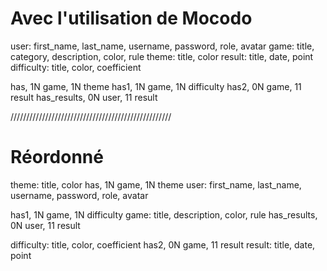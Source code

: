 # Avec l'utilisation de Mocodo

user: first_name, last_name, username, password, role, avatar
game: title, category, description, color, rule
theme: title, color
result: title, date, point
difficulty: title, color, coefficient

has, 1N game, 1N theme
has1, 1N game, 1N difficulty
has2, 0N game, 11 result
has_results, 0N user, 11 result

///////////////////////////////////////////////////
# Réordonné

theme: title, color
has, 1N game, 1N theme
user: first_name, last_name, username, password, role, avatar

has1, 1N game, 1N difficulty
game: title, description, color, rule
has_results, 0N user, 11 result

difficulty: title, color, coefficient
has2, 0N game, 11 result
result: title, date, point